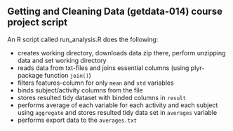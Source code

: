 ## Getting and Cleaning Data (getdata-014) course project script
An R script called run_analysis.R does the following:
* creates working directory, downloads data zip there, perform unzipping data and set working directory
* reads data from txt-files and joins essential columns (using plyr-package function ```join()```)
* filters features-column for only ```mean``` and ```std``` variables
* binds subject/activity columns from the file
* stores resulted tidy dataset with binded columns in ```result```
* performs average of each variable for each activity and each subject using ```aggregate``` and stores resulted tidy data set in ```averages``` variable
* performs export data to the ```averages.txt```